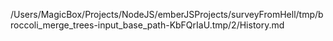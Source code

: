 /Users/MagicBox/Projects/NodeJS/emberJSProjects/surveyFromHell/tmp/broccoli_merge_trees-input_base_path-KbFQrIaU.tmp/2/History.md